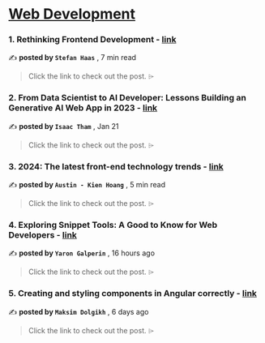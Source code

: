 
<h1><a href=https://medium.com/tag/web-development/recommended target="_blank" rel="noopener noreferrer">Web Development</a></h1>
<h3>1. Rethinking Frontend Development - <a href=https://medium.com/gitconnected/rethinking-frontend-development-a6603aac7338?source=tag_recommended_feed---------0-84----------web_development----------c3fc8783_ec3a_4bfb_8a11_08098191f309------- target="_blank" rel="noopener noreferrer">link</a></h3>

✍️ **posted by `Stefan Haas`** <date> , 7 min read</date>

<blockquote>Click the link to check out the post. ⌲</blockquote>

<h3>2. From Data Scientist to AI Developer: Lessons Building an Generative AI Web App in 2023 - <a href=https://medium.com/towards-data-science/from-data-scientist-to-ai-developer-lessons-building-an-generative-ai-web-app-in-2023-95959a00a474?source=tag_recommended_feed---------1-107----------web_development----------c3fc8783_ec3a_4bfb_8a11_08098191f309------- target="_blank" rel="noopener noreferrer">link</a></h3>

✍️ **posted by `Isaac Tham`** <date> , Jan 21</date>

<blockquote>Click the link to check out the post. ⌲</blockquote>

<h3>3. 2024: The latest front-end technology trends - <a href=https://medium.com/javascript-in-plain-english/2024-the-latest-front-end-technology-trends-0fedd29a4493?source=tag_recommended_feed---------2-85----------web_development----------c3fc8783_ec3a_4bfb_8a11_08098191f309------- target="_blank" rel="noopener noreferrer">link</a></h3>

✍️ **posted by `Austin - Kien Hoang`** <date> , 5 min read</date>

<blockquote>Click the link to check out the post. ⌲</blockquote>

<h3>4. Exploring Snippet Tools: A Good to Know for Web Developers - <a href=https://medium.com/@yaron-galperin/exploring-snippet-tools-a-good-to-know-for-web-developers-652e6ac62e0e?source=tag_recommended_feed---------3-84----------web_development----------c3fc8783_ec3a_4bfb_8a11_08098191f309------- target="_blank" rel="noopener noreferrer">link</a></h3>

✍️ **posted by `Yaron Galperin`** <date> , 16 hours ago</date>

<blockquote>Click the link to check out the post. ⌲</blockquote>

<h3>5. Creating and styling components in Angular correctly - <a href=https://medium.com/stackademic/creating-and-styling-components-in-angular-correctly-52c93b062759?source=tag_recommended_feed---------4-107----------web_development----------c3fc8783_ec3a_4bfb_8a11_08098191f309------- target="_blank" rel="noopener noreferrer">link</a></h3>

✍️ **posted by `Maksim Dolgikh`** <date> , 6 days ago</date>

<blockquote>Click the link to check out the post. ⌲</blockquote>

